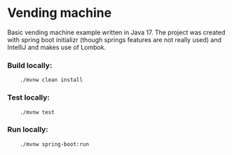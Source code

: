 # Vending machine

Basic vending machine example written in Java 17. The project was created with spring boot initializr (though springs
features are not really used) and IntelliJ and makes use of Lombok.

### Build locally:

```
    ./mvnw clean install
```

### Test locally:

```
    ./mvnw test
```

### Run locally:

```
    ./mvnw spring-boot:run
```